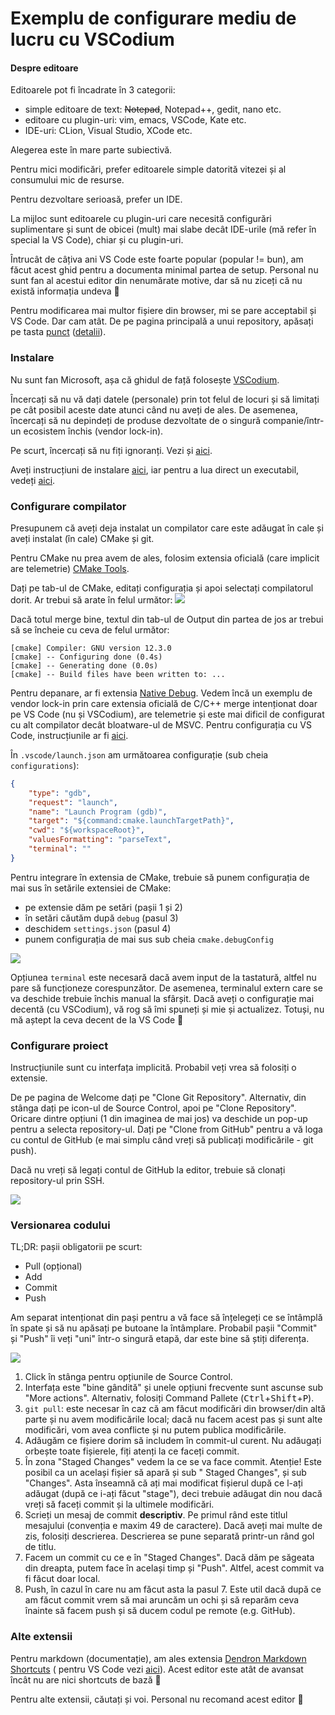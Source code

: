 # Exemplu de configurare mediu de lucru cu VSCodium

#### Despre editoare

Editoarele pot fi încadrate în 3 categorii:

- simple editoare de text: ~~Notepad~~, Notepad++, gedit, nano etc.
- editoare cu plugin-uri: vim, emacs, VSCode, Kate etc.
- IDE-uri: CLion, Visual Studio, XCode etc.

Alegerea este în mare parte subiectivă.

Pentru mici modificări, prefer editoarele simple datorită vitezei și al consumului mic de resurse.

Pentru dezvoltare serioasă, prefer un IDE.

La mijloc sunt editoarele cu plugin-uri care necesită configurări suplimentare și sunt de obicei (mult) mai slabe decât
IDE-urile (mă refer în special la VS Code), chiar și cu plugin-uri.

Întrucât de câțiva ani VS Code este foarte popular (popular != bun), am făcut acest ghid pentru a documenta minimal
partea de setup. Personal nu sunt fan al acestui editor din nenumărate motive, dar să nu ziceți că nu există informația
undeva 🙂

Pentru modificarea mai multor fișiere din browser, mi se pare acceptabil și VS Code. Dar cam atât.
De pe pagina principală a unui repository, apăsați pe
tasta [punct](https://github.com/github/dev) ([detalii](https://docs.github.com/en/codespaces/the-githubdev-web-based-editor#opening-the-githubdev-editor)).

### Instalare

Nu sunt fan Microsoft, așa că ghidul de față folosește [VSCodium](https://vscodium.com/).

Încercați să nu vă dați datele (personale) prin tot felul de locuri și să limitați pe cât posibil aceste date atunci
când nu aveți de ales. De asemenea, încercați să nu depindeți de produse dezvoltate de o singură companie/într-un
ecosistem închis (vendor lock-in).

Pe scurt, încercați să nu fiți ignoranți. Vezi și [aici](https://en.wikipedia.org/wiki/Enshittification).

Aveți instrucțiuni de instalare [aici](https://vscodium.com/#install), iar pentru a lua direct un executabil,
vedeți [aici](https://github.com/VSCodium/vscodium/releases).

### Configurare compilator

Presupunem că aveți deja instalat un compilator care este adăugat în cale și aveți instalat (în cale) CMake și git.

Pentru CMake nu prea avem de ales, folosim extensia oficială (care implicit are
telemetrie) [CMake Tools](https://open-vsx.org/vscode/item?itemName=ms-vscode.cmake-tools).

Dați pe tab-ul de CMake, editați configurația și apoi selectați compilatorul dorit. Ar trebui să arate în felul următor:
![](./img/cmake_config_vsc.png)

Dacă totul merge bine, textul din tab-ul de Output din partea de jos ar trebui să se încheie cu ceva de felul următor:

```
[cmake] Compiler: GNU version 12.3.0
[cmake] -- Configuring done (0.4s)
[cmake] -- Generating done (0.0s)
[cmake] -- Build files have been written to: ...
```

Pentru depanare, ar fi extensia [Native Debug](https://open-vsx.org/vscode/item?itemName=webfreak.debug). Vedem încă un
exemplu de vendor lock-in prin care extensia oficială
de C/C++ merge intenționat doar pe VS Code (nu și VSCodium), are telemetrie și este mai dificil de configurat cu alt
compilator decât bloatware-ul de MSVC. Pentru configurația cu VS Code, instrucțiunile ar
fi [aici](https://github.com/microsoft/vscode-cmake-tools/blob/main/docs/debug-launch.md).

În `.vscode/launch.json` am următoarea configurație (sub cheia `configurations`):

```json
{
    "type": "gdb",
    "request": "launch",
    "name": "Launch Program (gdb)",
    "target": "${command:cmake.launchTargetPath}",
    "cwd": "${workspaceRoot}",
    "valuesFormatting": "parseText",
    "terminal": ""
}
```

Pentru integrare în extensia de CMake, trebuie să punem configurația de mai sus în setările extensiei de CMake:

- pe extensie dăm pe setări (pașii 1 și 2)
- în setări căutăm după `debug` (pasul 3)
- deschidem `settings.json` (pasul 4)
- punem configurația de mai sus sub cheia `cmake.debugConfig`

![](img/cmake_debug_vsc.png)

Opțiunea `terminal` este necesară dacă avem input de la tastatură, altfel nu pare să funcționeze corespunzător. De
asemenea, terminalul extern care se va deschide trebuie închis manual la sfârșit. Dacă aveți o configurație mai
decentă (cu VSCodium), vă rog să îmi spuneți și mie și actualizez. Totuși, nu mă aștept la ceva decent de la VS Code 🙂

### Configurare proiect

Instrucțiunile sunt cu interfața implicită. Probabil veți vrea să folosiți o extensie.

De pe pagina de Welcome dați pe "Clone Git Repository". Alternativ, din stânga dați pe icon-ul de Source Control, apoi
pe "Clone Repository". Oricare dintre opțiuni (1 din imaginea de mai jos) va deschide un pop-up pentru a selecta
repository-ul. Dați pe "Clone from GitHub" pentru a vă loga cu contul de GitHub (e mai simplu când vreți să publicați
modificările - git push).

Dacă nu vreți să legați contul de GitHub la editor, trebuie să clonați repository-ul prin SSH.

![](./img/clone_repo_vsc.png)

### Versionarea codului

TL;DR: pașii obligatorii pe scurt:

- Pull (opțional)
- Add
- Commit
- Push

Am separat intenționat din pași pentru a vă face să înțelegeți ce se întâmplă în spate și să nu apăsați pe butoane la
întâmplare. Probabil pașii "Commit" și "Push" îi veți "uni" într-o singură etapă, dar este bine să știți diferența.

![](./img/git_steps_vsc.png)

1. Click în stânga pentru opțiunile de Source Control.
2. Interfața este "bine gândită" și unele opțiuni frecvente sunt ascunse sub "More actions". Alternativ, folosiți
   Command Pallete (<kbd>Ctrl</kbd>+<kbd>Shift</kbd>+<kbd>P</kbd>).
3. `git pull`: este necesar în caz că am făcut modificări din browser/din altă parte și nu avem modificările local; dacă
   nu facem acest pas și sunt alte modificări, vom avea conflicte și nu putem publica modificările.
4. Adăugăm ce fișiere dorim să includem în commit-ul curent. Nu adăugați orbește toate fișierele, fiți atenți la ce
   faceți commit.
5. În zona "Staged Changes" vedem la ce se va face commit. Atenție! Este posibil ca un același fișier să apară și sub "
   Staged Changes", și sub "Changes". Asta înseamnă că ați mai modificat fișierul după ce l-ați adăugat (după ce i-ați
   făcut "stage"), deci trebuie adăugat din nou dacă vreți să faceți commit și la ultimele modificări.
6. Scrieți un mesaj de commit **descriptiv**. Pe primul rând este titlul mesajului (convenția e maxim 49 de caractere).
   Dacă aveți mai multe de zis, folosiți descrierea. Descrierea se pune separată printr-un rând gol de titlu.
7. Facem un commit cu ce e în "Staged Changes". Dacă dăm pe săgeata din dreapta, putem face în același timp și "Push".
   Altfel, acest commit va fi făcut doar local.
8. Push, în cazul în care nu am făcut asta la pasul 7. Este util dacă după ce am făcut commit vrem să mai aruncăm un
   ochi și să reparăm ceva înainte să facem push și să ducem codul pe remote (e.g. GitHub).

### Alte extensii

Pentru markdown (documentație), am ales
extensia [Dendron Markdown Shortcuts](https://open-vsx.org/vscode/item?itemName=dendron.dendron-markdown-shortcuts) (
pentru VS Code vezi [aici](https://marketplace.visualstudio.com/items?itemName=mdickin.markdown-shortcuts)). Acest
editor este atât de avansat încât nu are nici shortcuts de bază 🙂

Pentru alte extensii, căutați și voi. Personal nu recomand acest editor 🙂
